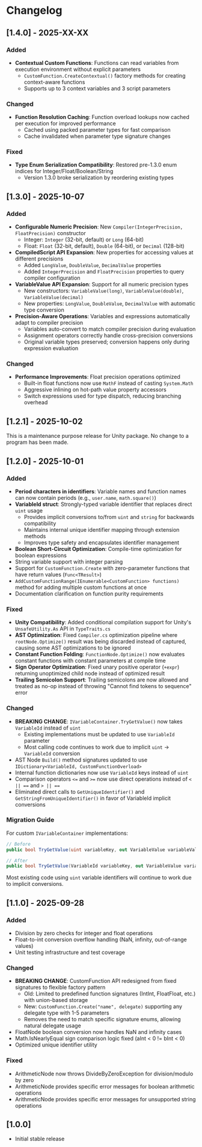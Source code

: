 # Changelog

## [1.4.0] - 2025-XX-XX

### Added
- **Contextual Custom Functions**: Functions can read variables from execution environment without explicit parameters
  - `CustomFunction.CreateContextual()` factory methods for creating context-aware functions
  - Supports up to 3 context variables and 3 script parameters

### Changed
- **Function Resolution Caching**: Function overload lookups now cached per execution for improved performance
  - Cached using packed parameter types for fast comparison
  - Cache invalidated when parameter type signature changes

### Fixed
- **Type Enum Serialization Compatibility**: Restored pre-1.3.0 enum indices for Integer/Float/Boolean/String
  - Version 1.3.0 broke serialization by reordering existing types

## [1.3.0] - 2025-10-07

### Added
- **Configurable Numeric Precision**: New `Compiler(IntegerPrecision, FloatPrecision)` constructor
  - Integer: `Integer` (32-bit, default) or `Long` (64-bit)
  - Float: `Float` (32-bit, default), `Double` (64-bit), or `Decimal` (128-bit)
- **CompiledScript API Expansion**: New properties for accessing values at different precisions
  - Added `LongValue`, `DoubleValue`, `DecimalValue` properties
  - Added `IntegerPrecision` and `FloatPrecision` properties to query compiler configuration
- **VariableValue API Expansion**: Support for all numeric precision types
  - New constructors: `VariableValue(long)`, `VariableValue(double)`, `VariableValue(decimal)`
  - New properties: `LongValue`, `DoubleValue`, `DecimalValue` with automatic type conversion
- **Precision-Aware Operations**: Variables and expressions automatically adapt to compiler precision
  - Variables auto-convert to match compiler precision during evaluation
  - Assignment operators correctly handle cross-precision conversions
  - Original variable types preserved; conversion happens only during expression evaluation

### Changed
- **Performance Improvements**: Float precision operations optimized
  - Built-in float functions now use `MathF` instead of casting `System.Math`
  - Aggressive inlining on hot-path value property accessors
  - Switch expressions used for type dispatch, reducing branching overhead

## [1.2.1] - 2025-10-02

This is a maintenance purpose release for Unity package. No change to a program has been made.

## [1.2.0] - 2025-10-01

### Added
- **Period characters in identifiers**: Variable names and function names can now contain periods (e.g., `user.name`, `math.square()`)
- **VariableId struct**: Strongly-typed variable identifier that replaces direct `uint` usage
  - Provides implicit conversions to/from `uint` and `string` for backwards compatibility
  - Maintains internal unique identifier mapping through extension methods
  - Improves type safety and encapsulates identifier management
- **Boolean Short-Circuit Optimization**: Compile-time optimization for boolean expressions
- String variable support with integer parsing
- Support for `CustomFunction.Create` with zero-parameter functions that have return values (`Func<TResult>`)
- `AddCustomFunctionRange(IEnumerable<CustomFunction> functions)` method for adding multiple custom functions at once
- Documentation clarification on function purity requirements

### Fixed
- **Unity Compatibility**: Added conditional compilation support for Unity's `UnsafeUtility.As` API in `TypeTraits.cs`
- **AST Optimization**: Fixed `Compiler.cs` optimization pipeline where `rootNode.Optimize()` result was being discarded instead of captured, causing some AST optimizations to be ignored
- **Constant Function Folding**: `FunctionNode.Optimize()` now evaluates constant functions with constant parameters at compile time
- **Sign Operator Optimization**: Fixed unary positive operator (`+expr`) returning unoptimized child node instead of optimized result
- **Trailing Semicolon Support**: Trailing semicolons are now allowed and treated as no-op instead of throwing "Cannot find tokens to sequence" error

### Changed
- **BREAKING CHANGE**: `IVariableContainer.TryGetValue()` now takes `VariableId` instead of `uint`
  - Existing implementations must be updated to use `VariableId` parameter
  - Most calling code continues to work due to implicit `uint` → `VariableId` conversion
- AST Node `Build()` method signatures updated to use `IDictionary<VariableId, CustomFunctionOverload>`
- Internal function dictionaries now use `VariableId` keys instead of `uint`
- Comparison operators `<=` and `>=` now use direct operations instead of `< || ==` and `> || ==`
- Eliminated direct calls to `GetUniqueIdentifier()` and `GetStringFromUniqueIdentifier()` in favor of VariableId implicit conversions

### Migration Guide
For custom `IVariableContainer` implementations:
```csharp
// Before
public bool TryGetValue(uint variableKey, out VariableValue variableValue)

// After
public bool TryGetValue(VariableId variableKey, out VariableValue variableValue)
```

Most existing code using `uint` variable identifiers will continue to work due to implicit conversions.

## [1.1.0] - 2025-09-28

### Added
- Division by zero checks for integer and float operations
- Float-to-int conversion overflow handling (NaN, infinity, out-of-range values)
- Unit testing infrastructure and test coverage

### Changed
- **BREAKING CHANGE**: CustomFunction API redesigned from fixed signatures to flexible factory pattern
  - Old: Limited to predefined function signatures (IntInt, FloatFloat, etc.) with union-based storage
  - New: `CustomFunction.Create("name", delegate)` supporting any delegate type with 1-5 parameters
  - Removes the need to match specific signature enums, allowing natural delegate usage
- FloatNode boolean conversion now handles NaN and infinity cases
- Math.IsNearlyEqual sign comparison logic fixed (aInt < 0 != bInt < 0)
- Optimized unique identifier utility

### Fixed
- ArithmeticNode now throws DivideByZeroException for division/modulo by zero
- ArithmeticNode provides specific error messages for boolean arithmetic operations
- ArithmeticNode provides specific error messages for unsupported string operations

## [1.0.0]
- Initial stable release
